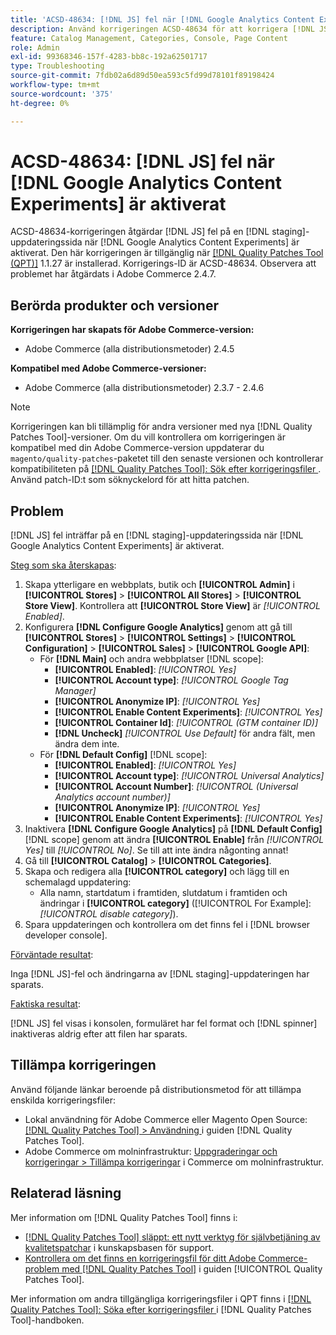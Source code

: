 ```yaml
---
title: 'ACSD-48634: [!DNL JS] fel när [!DNL Google Analytics Content Experiments] är aktiverat'
description: Använd korrigeringen ACSD-48634 för att korrigera [!DNL JS] fel på en [!DNL staging] uppdateringssida när [!DNL Google Analytics Content Experiments] är aktiverat.
feature: Catalog Management, Categories, Console, Page Content
role: Admin
exl-id: 99368346-157f-4283-bb8c-192a62501717
type: Troubleshooting
source-git-commit: 7fdb02a6d89d50ea593c5fd99d78101f89198424
workflow-type: tm+mt
source-wordcount: '375'
ht-degree: 0%

---
```


# ACSD-48634: [!DNL JS] fel när [!DNL Google Analytics Content Experiments] är aktiverat

ACSD-48634-korrigeringen åtgärdar [!DNL JS] fel på en [!DNL staging]-uppdateringssida när [!DNL Google Analytics Content Experiments] är aktiverat. Den här korrigeringen är tillgänglig när [[!DNL Quality Patches Tool (QPT)]](https://experienceleague.adobe.com/en/docs/commerce-operations/tools/quality-patches-tool/quality-patches-tool-to-self-serve-quality-patches) 1.1.27 är installerad. Korrigerings-ID är ACSD-48634. Observera att problemet har åtgärdats i Adobe Commerce 2.4.7.

## Berörda produkter och versioner

**Korrigeringen har skapats för Adobe Commerce-version:**

* Adobe Commerce (alla distributionsmetoder) 2.4.5

**Kompatibel med Adobe Commerce-versioner:**

* Adobe Commerce (alla distributionsmetoder) 2.3.7 - 2.4.6

>[!NOTE]
>
>Korrigeringen kan bli tillämplig för andra versioner med nya [!DNL Quality Patches Tool]-versioner. Om du vill kontrollera om korrigeringen är kompatibel med din Adobe Commerce-version uppdaterar du `magento/quality-patches`-paketet till den senaste versionen och kontrollerar kompatibiliteten på [[!DNL Quality Patches Tool]: Sök efter korrigeringsfiler ](https://experienceleague.adobe.com/tools/commerce-quality-patches/index.html). Använd patch-ID:t som söknyckelord för att hitta patchen.

## Problem

[!DNL JS] fel inträffar på en [!DNL staging]-uppdateringssida när [!DNL Google Analytics Content Experiments] är aktiverat.

<u>Steg som ska återskapas</u>:

1. Skapa ytterligare en webbplats, butik och **[!UICONTROL Admin]** i **[!UICONTROL Stores]** > **[!UICONTROL All Stores]** > **[!UICONTROL Store View]**. Kontrollera att **[!UICONTROL Store View]** är *[!UICONTROL Enabled]*.
1. Konfigurera **[!DNL Configure Google Analytics]** genom att gå till **[!UICONTROL Stores]** > **[!UICONTROL Settings]** > **[!UICONTROL Configuration]** > **[!UICONTROL Sales]** > **[!UICONTROL Google API]**:
   * För **[!DNL Main]** och andra webbplatser [!DNL scope]:
      * **[!UICONTROL Enabled]**: *[!UICONTROL Yes]*
      * **[!UICONTROL Account type]**: *[!UICONTROL Google Tag Manager]*
      * **[!UICONTROL Anonymize IP]**: *[!UICONTROL Yes]*
      * **[!UICONTROL Enable Content Experiments]**: *[!UICONTROL Yes]*
      * **[!UICONTROL Container Id]**: *[!UICONTROL (GTM container ID)]*
      * **[!DNL Uncheck]** *[!UICONTROL Use Default]* för andra fält, men ändra dem inte.
   * För **[!DNL Default Config]** [!DNL scope]:
      * **[!UICONTROL Enabled]**: *[!UICONTROL Yes]*
      * **[!UICONTROL Account type]**: *[!UICONTROL Universal Analytics]*
      * **[!UICONTROL Account Number]**: *[!UICONTROL (Universal Analytics account number)]*
      * **[!UICONTROL Anonymize IP]**: *[!UICONTROL Yes]*
      * **[!UICONTROL Enable Content Experiments]**: *[!UICONTROL Yes]*
1. Inaktivera **[!DNL Configure Google Analytics]** på **[!DNL Default Config]** [!DNL scope] genom att ändra **[!UICONTROL Enable]** från *[!UICONTROL Yes]* till *[!UICONTROL No]*. Se till att inte ändra någonting annat!
1. Gå till **[!UICONTROL Catalog]** > **[!UICONTROL Categories]**.
1. Skapa och redigera alla **[!UICONTROL category]** och lägg till en schemalagd uppdatering:
   * Alla namn, startdatum i framtiden, slutdatum i framtiden och ändringar i **[!UICONTROL category]** ([!UICONTROL For Example]: *[!UICONTROL disable category]*).
1. Spara uppdateringen och kontrollera om det finns fel i [!DNL browser developer console].

<u>Förväntade resultat</u>:

Inga [!DNL JS]-fel och ändringarna av [!DNL staging]-uppdateringen har sparats.

<u>Faktiska resultat</u>:

[!DNL JS] fel visas i konsolen, formuläret har fel format och [!DNL spinner] inaktiveras aldrig efter att filen har sparats.

## Tillämpa korrigeringen

Använd följande länkar beroende på distributionsmetod för att tillämpa enskilda korrigeringsfiler:

* Lokal användning för Adobe Commerce eller Magento Open Source: [[!DNL Quality Patches Tool] > Användning ](/help/tools/quality-patches-tool/usage.md) i guiden [!DNL Quality Patches Tool].
* Adobe Commerce om molninfrastruktur: [Uppgraderingar och korrigeringar > Tillämpa korrigeringar](https://experienceleague.adobe.com/docs/commerce-cloud-service/user-guide/develop/upgrade/apply-patches.html) i Commerce om molninfrastruktur.

## Relaterad läsning

Mer information om [!DNL Quality Patches Tool] finns i:

* [[!DNL Quality Patches Tool] släppt: ett nytt verktyg för självbetjäning av kvalitetspatchar](https://experienceleague.adobe.com/en/docs/commerce-operations/tools/quality-patches-tool/quality-patches-tool-to-self-serve-quality-patches) i kunskapsbasen för support.
* [Kontrollera om det finns en korrigeringsfil för ditt Adobe Commerce-problem med  [!DNL Quality Patches Tool]](/help/tools/quality-patches-tool/patches-available-in-qpt/check-patch-for-magento-issue-with-magento-quality-patches.md) i guiden [!UICONTROL Quality Patches Tool].


Mer information om andra tillgängliga korrigeringsfiler i QPT finns i [[!DNL Quality Patches Tool]: Söka efter korrigeringsfiler ](https://experienceleague.adobe.com/tools/commerce-quality-patches/index.html) i [!DNL Quality Patches Tool]-handboken.
